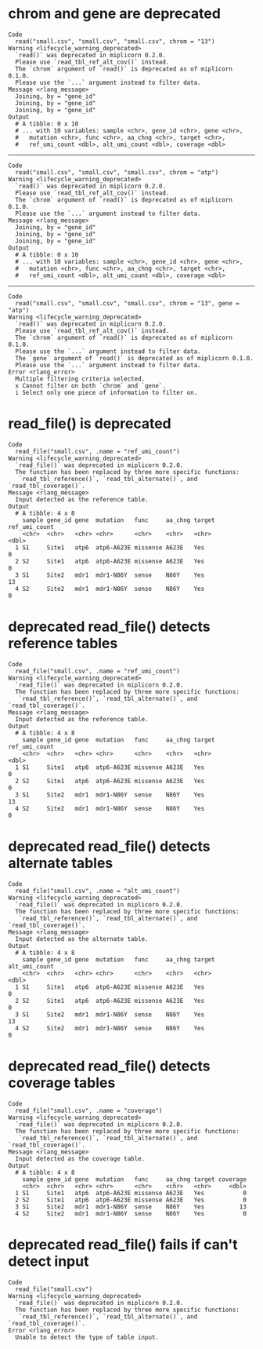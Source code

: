 # chrom and gene are deprecated

    Code
      read("small.csv", "small.csv", "small.csv", chrom = "13")
    Warning <lifecycle_warning_deprecated>
      `read()` was deprecated in miplicorn 0.2.0.
      Please use `read_tbl_ref_alt_cov()` instead.
      The `chrom` argument of `read()` is deprecated as of miplicorn 0.1.0.
      Please use the `...` argument instead to filter data.
    Message <rlang_message>
      Joining, by = "gene_id"
      Joining, by = "gene_id"
      Joining, by = "gene_id"
    Output
      # A tibble: 0 x 10
      # ... with 10 variables: sample <chr>, gene_id <chr>, gene <chr>,
      #   mutation <chr>, func <chr>, aa_chng <chr>, target <chr>,
      #   ref_umi_count <dbl>, alt_umi_count <dbl>, coverage <dbl>

---

    Code
      read("small.csv", "small.csv", "small.csv", chrom = "atp")
    Warning <lifecycle_warning_deprecated>
      `read()` was deprecated in miplicorn 0.2.0.
      Please use `read_tbl_ref_alt_cov()` instead.
      The `chrom` argument of `read()` is deprecated as of miplicorn 0.1.0.
      Please use the `...` argument instead to filter data.
    Message <rlang_message>
      Joining, by = "gene_id"
      Joining, by = "gene_id"
      Joining, by = "gene_id"
    Output
      # A tibble: 0 x 10
      # ... with 10 variables: sample <chr>, gene_id <chr>, gene <chr>,
      #   mutation <chr>, func <chr>, aa_chng <chr>, target <chr>,
      #   ref_umi_count <dbl>, alt_umi_count <dbl>, coverage <dbl>

---

    Code
      read("small.csv", "small.csv", "small.csv", chrom = "13", gene = "atp")
    Warning <lifecycle_warning_deprecated>
      `read()` was deprecated in miplicorn 0.2.0.
      Please use `read_tbl_ref_alt_cov()` instead.
      The `chrom` argument of `read()` is deprecated as of miplicorn 0.1.0.
      Please use the `...` argument instead to filter data.
      The `gene` argument of `read()` is deprecated as of miplicorn 0.1.0.
      Please use the `...` argument instead to filter data.
    Error <rlang_error>
      Multiple filtering criteria selected.
      x Cannot filter on both `chrom` and `gene`.
      i Select only one piece of information to filter on.

# read_file() is deprecated

    Code
      read_file("small.csv", .name = "ref_umi_count")
    Warning <lifecycle_warning_deprecated>
      `read_file()` was deprecated in miplicorn 0.2.0.
      The function has been replaced by three more specific functions:
       `read_tbl_reference()`, `read_tbl_alternate()`, and `read_tbl_coverage()`.
    Message <rlang_message>
      Input detected as the reference table.
    Output
      # A tibble: 4 x 8
        sample gene_id gene  mutation   func     aa_chng target ref_umi_count
        <chr>  <chr>   <chr> <chr>      <chr>    <chr>   <chr>          <dbl>
      1 S1     Site1   atp6  atp6-A623E missense A623E   Yes                0
      2 S2     Site1   atp6  atp6-A623E missense A623E   Yes                0
      3 S1     Site2   mdr1  mdr1-N86Y  sense    N86Y    Yes               13
      4 S2     Site2   mdr1  mdr1-N86Y  sense    N86Y    Yes                0

# deprecated read_file() detects reference tables

    Code
      read_file("small.csv", .name = "ref_umi_count")
    Warning <lifecycle_warning_deprecated>
      `read_file()` was deprecated in miplicorn 0.2.0.
      The function has been replaced by three more specific functions:
       `read_tbl_reference()`, `read_tbl_alternate()`, and `read_tbl_coverage()`.
    Message <rlang_message>
      Input detected as the reference table.
    Output
      # A tibble: 4 x 8
        sample gene_id gene  mutation   func     aa_chng target ref_umi_count
        <chr>  <chr>   <chr> <chr>      <chr>    <chr>   <chr>          <dbl>
      1 S1     Site1   atp6  atp6-A623E missense A623E   Yes                0
      2 S2     Site1   atp6  atp6-A623E missense A623E   Yes                0
      3 S1     Site2   mdr1  mdr1-N86Y  sense    N86Y    Yes               13
      4 S2     Site2   mdr1  mdr1-N86Y  sense    N86Y    Yes                0

# deprecated read_file() detects alternate tables

    Code
      read_file("small.csv", .name = "alt_umi_count")
    Warning <lifecycle_warning_deprecated>
      `read_file()` was deprecated in miplicorn 0.2.0.
      The function has been replaced by three more specific functions:
       `read_tbl_reference()`, `read_tbl_alternate()`, and `read_tbl_coverage()`.
    Message <rlang_message>
      Input detected as the alternate table.
    Output
      # A tibble: 4 x 8
        sample gene_id gene  mutation   func     aa_chng target alt_umi_count
        <chr>  <chr>   <chr> <chr>      <chr>    <chr>   <chr>          <dbl>
      1 S1     Site1   atp6  atp6-A623E missense A623E   Yes                0
      2 S2     Site1   atp6  atp6-A623E missense A623E   Yes                0
      3 S1     Site2   mdr1  mdr1-N86Y  sense    N86Y    Yes               13
      4 S2     Site2   mdr1  mdr1-N86Y  sense    N86Y    Yes                0

# deprecated read_file() detects coverage tables

    Code
      read_file("small.csv", .name = "coverage")
    Warning <lifecycle_warning_deprecated>
      `read_file()` was deprecated in miplicorn 0.2.0.
      The function has been replaced by three more specific functions:
       `read_tbl_reference()`, `read_tbl_alternate()`, and `read_tbl_coverage()`.
    Message <rlang_message>
      Input detected as the coverage table.
    Output
      # A tibble: 4 x 8
        sample gene_id gene  mutation   func     aa_chng target coverage
        <chr>  <chr>   <chr> <chr>      <chr>    <chr>   <chr>     <dbl>
      1 S1     Site1   atp6  atp6-A623E missense A623E   Yes           0
      2 S2     Site1   atp6  atp6-A623E missense A623E   Yes           0
      3 S1     Site2   mdr1  mdr1-N86Y  sense    N86Y    Yes          13
      4 S2     Site2   mdr1  mdr1-N86Y  sense    N86Y    Yes           0

# deprecated read_file() fails if can't detect input

    Code
      read_file("small.csv")
    Warning <lifecycle_warning_deprecated>
      `read_file()` was deprecated in miplicorn 0.2.0.
      The function has been replaced by three more specific functions:
       `read_tbl_reference()`, `read_tbl_alternate()`, and `read_tbl_coverage()`.
    Error <rlang_error>
      Unable to detect the type of table input.

